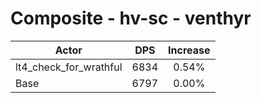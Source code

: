 # Composite - hv-sc - venthyr
| Actor | DPS | Increase |
|---|:---:|:---:|
|lt4_check_for_wrathful|6834|0.54%|
|Base|6797|0.00%|
